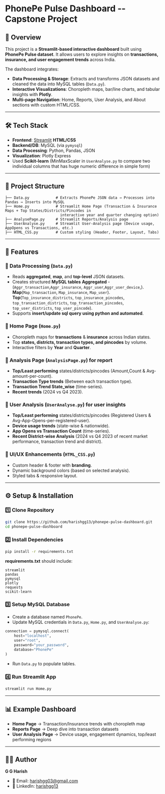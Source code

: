 # PhonePe Pulse Dashboard -- Capstone Project

## 📌 Overview

This project is a **Streamlit-based interactive dashboard** built using
**PhonePe Pulse dataset**.
It allows users to explore insights on **transactions, insurance, and
user engagement trends** across India.

The dashboard integrates:
- **Data Processing & Storage**: Extracts and transforms JSON datasets and cleaned the data
into MySQL tables (`Data.py`).
- **Interactive Visualizations**: Choropleth maps, bar/line charts, and
tabular insights with **Plotly**.
- **Multi-page Navigation**: Home, Reports, User Analysis, and About
sections with custom HTML/CSS.

------------------------------------------------------------------------

## 🛠️ Tech Stack

-   **Frontend**: [Streamlit](https://streamlit.io/)
    **HTML/CSS**
-   **Backend/DB**: MySQL (via `pymysql`)
-   **Data Processing**: Python, Pandas, JSON
-   **Visualization**: Plotly Express
-   Used **Scikit-learn** (MinMaxScaler in
    `UserAnalyse.py` to compare two individual columns that has huge numeric difference in simple form)

------------------------------------------------------------------------

## 📂 Project Structure

    ├── Data.py            # Extracts PhonePe JSON data → Processes into Pandas → Inserts into MySQL
    ├── Home.py            # Streamlit Home Page (Transaction & Insurance Maps + Top States/Districts/Pincodes in  
                             interactive year and quarter changing option)
    ├── AnalysePage.py     # Streamlit Reports/Analysis page
    ├── UserAnalyse.py     # Streamlit User-Analysis page (Device usage, AppOpens vs Transactions, etc.)
    ├── HTML_CSS.py        # Custom styling (Header, Footer, Layout, Tabs)

------------------------------------------------------------------------

## 🚀 Features

### 🔹 Data Processing (`Data.py`)

-   Reads **aggregated**, **map**, and **top-level** JSON datasets.
-   Creates structured **MySQL tables** 
    **Aggregated** - (`Aggr_transaction`,`Aggr_insurance`, `Aggr_user`,`Aggr_user_device`,).
    **Map**(`Map_transaction`, `Map_insurance`, `Map_user`).
    **Top**(`Top_insurance_districts`, `top_insurance_pincodes`, `top_transaction_districts`,
            `top_transaction_pincodes`, `top_user_districts`, `top_user_pincode`).
-   Supports **insert/update sql query using python and automated**.

### 🔹 Home Page (`Home.py`)

-   Choropleth maps for **transactions** & **insurance** across Indian
    states.
-   Top **states, districts, transaction types, and pincodes** by
    volume.
-   Interactive filters by **Year** and **Quarter**.

### 🔹 Analysis Page (`AnalysisPage.py`) for report

-   **Top/Least performing** states/districts/pincodes (Amount,Count
    & Avg-amount-per-count).
-   **Transaction Type trends** (Between each transaction type).
-   **Transaction Trend State_wise** (time-series).
-   **Recent trends** (2024 vs Q4 2023).

### 🔹 User Analysis (`UserAnalyse.py`) for user insights

-   **Top/Least performing** states/districts/pincodes (Registered Users
    & Avg-App-Opens-per-registered-user).
-   **Device usage trends** (state-wise & nationwide).
-   **App Opens vs Transaction Count** (time-series).
-   **Recent District-wise Analysis** (2024 vs Q4 2023 of recent market performance, transaction trend and district).

### 🔹 UI/UX Enhancements (`HTML_CSS.py`)

-   Custom header & footer with **branding**.
-   Dynamic background colors (based on selected analysis).
-   Styled tabs & responsive layout.

------------------------------------------------------------------------

## ⚙️ Setup & Installation

### 1️⃣ Clone Repository

``` bash
git clone https://github.com/harishgg13/phonepe-pulse-dashboard.git
cd phonepe-pulse-dashboard
```

### 2️⃣ Install Dependencies

``` bash
pip install -r requirements.txt
```

**requirements.txt** should include:

    streamlit
    pandas
    pymysql
    plotly
    requests
    scikit-learn

### 3️⃣ Setup MySQL Database

-   Create a database named `PhonePe`.
-   Update MySQL credentials in `Data.py`, `Home.py`, and
    `UserAnalyse.py`:

``` python
connection = pymysql.connect(
    host="localhost",
    user="root",
    password="your_password",
    database="PhonePe"
)
```

-   Run `Data.py` to populate tables.

### 4️⃣ Run Streamlit App

``` bash
streamlit run Home.py
```

------------------------------------------------------------------------

## 📊 Example Dashboard

-   **Home Page** → Transaction/Insurance trends with choropleth map
-   **Reports Page** → Deep dive into transaction datasets
-   **User Analysis Page** → Device usage, engagement dynamics,
    top/least performing regions

------------------------------------------------------------------------

## 👨‍💻 Author

**G G Harish**
- 📧 Email: <harishgg03@gmail.com>
- 💼 LinkedIn: [harishgg13](https://www.linkedin.com/in/ggharish13)
